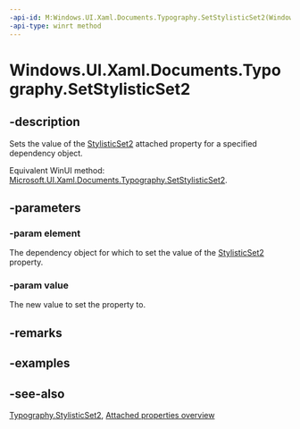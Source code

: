 ```yaml
---
-api-id: M:Windows.UI.Xaml.Documents.Typography.SetStylisticSet2(Windows.UI.Xaml.DependencyObject,System.Boolean)
-api-type: winrt method
---
```


<!-- Method syntax
public void SetStylisticSet2(Windows.UI.Xaml.DependencyObject element, System.Boolean value)
-->

# Windows.UI.Xaml.Documents.Typography.SetStylisticSet2

## -description
Sets the value of the [StylisticSet2](typography_stylisticset2.md) attached property for a specified dependency object.

Equivalent WinUI method: [Microsoft.UI.Xaml.Documents.Typography.SetStylisticSet2](/windows/winui/api/microsoft.ui.xaml.documents.typography.setstylisticset2).

## -parameters
### -param element
The dependency object for which to set the value of the [StylisticSet2](typography_stylisticset2.md) property.

### -param value
The new value to set the property to.

## -remarks

## -examples

## -see-also

[Typography.StylisticSet2](typography_stylisticset2.md), [Attached properties overview](/windows/uwp/xaml-platform/attached-properties-overview)
